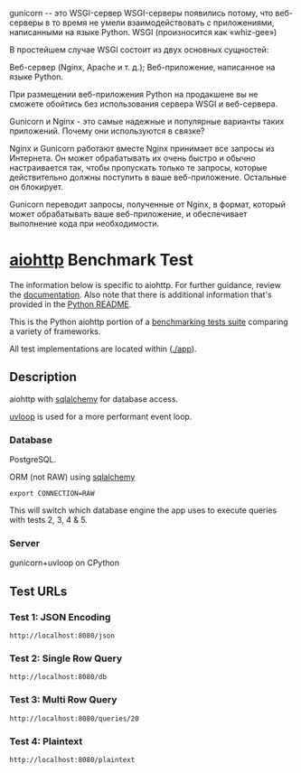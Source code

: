 gunicorn -- это WSGI-сервер
WSGI-серверы появились потому, что веб-серверы в то время не умели взаимодействовать с приложениями, написанными на языке Python. WSGI (произносится как «whiz-gee»)

В простейшем случае WSGI состоит из двух основных сущностей:

Веб-сервер (Nginx, Apache и т. д.);
Веб-приложение, написанное на языке Python.

При размещении веб-приложения Python на продакшене вы не сможете обойтись без использования сервера WSGI и веб-сервера.

Gunicorn и Nginx - это самые надежные и популярные варианты таких приложений. Почему они используются в связке?

Nginx и Gunicorn работают вместе
Nginx принимает все запросы из Интернета. Он может обрабатывать их очень быстро и обычно настраивается так, чтобы пропускать только те запросы, которые действительно должны поступить в ваше веб-приложение. Остальные он блокирует.

Gunicorn переводит запросы, полученные от Nginx, в формат, который может обрабатывать ваше веб-приложение, и обеспечивает выполнение кода при необходимости.


# [aiohttp](http://aiohttp.readthedocs.io/) Benchmark Test

The information below is specific to aiohttp. For further guidance, 
review the [documentation](https://github.com/TechEmpower/FrameworkBenchmarks/wiki). 
Also note that there is additional information that's provided in 
the [Python README](../).

This is the Python aiohttp portion of a [benchmarking tests suite](../../) 
comparing a variety of frameworks.

All test implementations are located within ([./app](frameworks/aiohttp/hello)).

## Description

aiohttp with [sqlalchemy](https://docs.sqlalchemy.org/en/14/orm/extensions/asyncio.html)  for database access.
 
[uvloop](https://github.com/MagicStack/uvloop) is used for a more performant event loop.

### Database

PostgreSQL.

ORM (not RAW) using [sqlalchemy](https://docs.sqlalchemy.org/en/14/orm/extensions/asyncio.html)

```
export CONNECTION=RAW
```
This will switch which database engine the app uses to execute queries with tests 2, 3, 4 & 5.

### Server

gunicorn+uvloop on CPython

## Test URLs

### Test 1: JSON Encoding 

    http://localhost:8080/json

### Test 2: Single Row Query

    http://localhost:8080/db

### Test 3: Multi Row Query 

    http://localhost:8080/queries/20

### Test 4: Plaintext

    http://localhost:8080/plaintext
